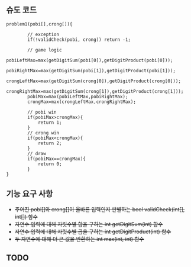 ## 슈도 코드

```
problem1(pobi[],crong[]){

        // exception
        if(!validCheck(pobi, crong)) return -1;
        
        // game logic
        pobiLeftMax=max(getDigitSum(pobi[0]),getDigitProduct(pobi[0]));
        pobiRightMax=max(getDigitSum(pobi[1]),getDigitProduct(pobi[1]));
        crongLeftMax=max(getDigitSum(crong[0]),getDigitProduct(crong[0]));
        crongRightMax=max(getDigitSum(crong[1]),getDigitProduct(crong[1]));
        pobiMax=max(pobiLeftMax,pobiRightMax);
        crongMax=max(crongLeftMax,crongRightMax);
        
        // pobi win
        if(pobiMax>crongMax){
            return 1;
        }
        // crong win
        if(pobiMax<crongMax){
            return 2;
        }
        // draw
        if(pobiMax==crongMax){
            return 0;
        }
}
```

## 기능 요구 사항
- ~~주어진 pobi[]와 crong[]이 올바른 입력인지 판별하는 bool validCheck(int[], int[]) 함수~~
- ~~자연수 입력에 대해 자릿수별 합을 구하는 int getDigitSum(int) 함수~~
- ~~자연수 입력에 대해 자릿수별 곱을 구하는 int getDigitProduct(int) 함수~~
- ~~두 자연수에 대해 더 큰 값을 반환하는 int max(int, int) 함수~~

TODO
- 
